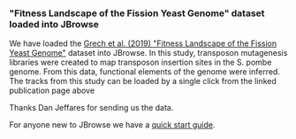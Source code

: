 ### "Fitness Landscape of the Fission Yeast Genome" dataset loaded into JBrowse
<!-- pombase_flags: frontpage -->
<!-- newsfeed_thumbnail: browser.png -->

We have loaded the [Grech et al. (2019) "Fitness Landscape of the Fission Yeast Genome"](https://www.pombase.org/reference/PMID:31077324) dataset into JBrowse. In this study, transposon mutagenesis libraries were created to map transposon insertion sites in the S. pombe genome. From this data, functional elements of the genome were inferred. The tracks from this study can be loaded by a single click from the linked publication page above

Thanks Dan Jeffares for sending us the data.

For anyone new to JBrowse we have a [quick start guide](https://www.pombase.org/documentation/JBrowse_quick_start).
